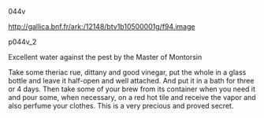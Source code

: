 044v

http://gallica.bnf.fr/ark:/12148/btv1b10500001g/f94.image

p044v_2

Excellent water against the pest by the Master of Montorsin

Take some theriac rue, dittany and good vinegar, put the whole in a glass bottle and leave it half-open and well attached. And put it in a bath for three or 4 days. Then take some of your brew from its container when you need it and pour some, when necessary, on a red hot tile and receive the vapor and also perfume your clothes. This is a very precious and proved secret.

